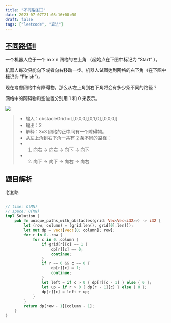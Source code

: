 ```yaml
---
title: "不同路径II"
date: 2023-07-07T21:08:16+08:00
draft: false
tags: ["leetcode", "算法"]
---
```


## [ 不同路径II](https://leetcode.cn/problems/unique-paths-ii/)

一个机器人位于一个 m x n 网格的左上角 （起始点在下图中标记为 “Start” ）。

机器人每次只能向下或者向右移动一步。机器人试图达到网格的右下角（在下图中标记为 “Finish”）。

现在考虑网格中有障碍物。那么从左上角到右下角将会有多少条不同的路径？

网格中的障碍物和空位置分别用 1 和 0 来表示。

![](https://assets.leetcode.com/uploads/2020/11/04/robot1.jpg)

>- 输入：obstacleGrid = [[0,0,0],[0,1,0],[0,0,0]]
>- 输出：2
>- 解释：3x3 网格的正中间有一个障碍物。
>- 从左上角到右下角一共有 2 条不同的路径：
>- 1. 向右 -> 向右 -> 向下 -> 向下
>- 2. 向下 -> 向下 -> 向右 -> 向右

## 题目解析

老套路

```rust

// time: O(MN)
// space: O(MN)
impl Solution {
    pub fn unique_paths_with_obstacles(grid: Vec<Vec<i32>>) -> i32 {
        let (row, column) = (grid.len(), grid[0].len());
        let mut dp = vec![vec![0; column]; row];
        for r in 0..row {
            for c in 0..column {
                if grid[r][c] == 1 {
                    dp[r][c] == 0;
                    continue;
                }
                if r == 0 && c == 0 {
                    dp[r][c] = 1;
                    continue;
                }
                let left = if c > 0 { dp[r][c - 1] } else { 0 };
                let up = if r > 0 { dp[r - 1][c] } else { 0 };
                dp[r][c] = left + up;
            }
        }
        return dp[row - 1][column - 1];
    }
}

```


